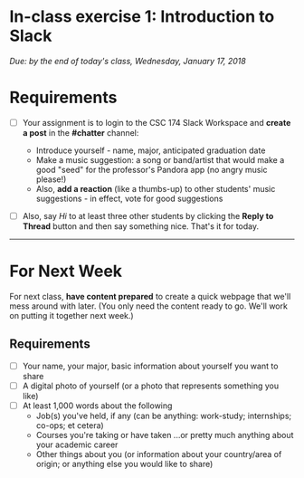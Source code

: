 # In-class exercise 1: Introduction to Slack
*Due: by the end of today's class, Wednesday, January 17, 2018*

# Requirements


- [ ] Your assignment is to login to the CSC 174 Slack Workspace and **create a post** in the **#chatter** channel:
  - Introduce yourself  - name, major, anticipated graduation date
  - Make a music suggestion: a song or band/artist that would make a good "seed" for the professor's Pandora app (no angry music please!)
   - Also, **add a reaction** (like a thumbs-up) to other students' music suggestions - in effect, vote for good suggestions

- [ ] Also, say *Hi* to at least three other students by clicking the **Reply to Thread** button and then say something nice.
  That's it for today.  

<hr>

# For Next Week

For next class, **have content prepared** to create a quick webpage that we'll mess around with later.  (You only need the content ready to go.  We'll work on putting it together next week.)

## Requirements

- [ ] Your name, your major, basic information about yourself you want to share
- [ ] A digital photo of yourself (or a photo that represents something you like)
- [ ] At least 1,000 words about the following
  - Job(s) you've held, if any (can be anything: work-study; internships; co-ops; et cetera)
  - Courses you're taking or have taken ...or pretty much anything about your academic career
  - Other things about you (or information about your country/area of origin; or anything else you would like to share)
